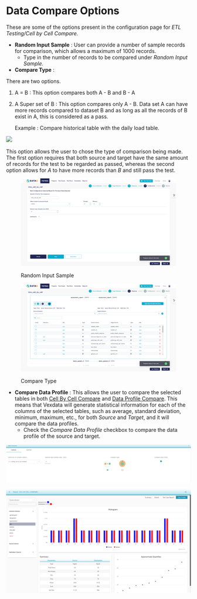 # Data Compare Options

These are some of the options present in the configuration page for _ETL Testing/Cell by Cell Compare._

* **Random Input Sample** : User can provide a number of sample records for comparison, which allows a maximum of 1000 records.
  * Type in the number of records to be compared under _Random Input Sample._
* **Compare Type**  :&#x20;

There are two options.

1. A = B : This option compares both A - B and B - A
2.  A Super set of B : This option compares only A - B. Data set A can have more records compared to dataset B and as long as all the records of B exist in A, this is considered as a pass.

    Example : Compare historical table with the daily load table.&#x20;

![](<../../../../../.gitbook/assets/Screenshot 2023-12-13 at 10.53.20 AM.png>)&#x20;

This option allows the user to chose the type of comparison being made. The first option requires that both source and target have the same amount of records for the test to be regarded as passed, whereas the second option allows for _A_ to have more records than _B_ and still pass the test.

<figure><img src="../../../../../.gitbook/assets/Screenshot (422).png" alt=""><figcaption><p>Random Input Sample</p></figcaption></figure>

<figure><img src="../../../../../.gitbook/assets/Screenshot (423).png" alt=""><figcaption><p>Compare Type</p></figcaption></figure>

* **Compare Data Profile** : This allows the user to compare the selected tables in both [Cell By Cell Compare](https://app.gitbook.com/@Vexdata/s/docs/~/drafts/-MWNZNqGnn1zbZL4vVWr/flows/untitled-1/compare-cell-by-cell/cell-by-cell-compare) and [Data Profile Compare](https://app.gitbook.com/@Vexdata/s/docs/~/drafts/-MWNZNqGnn1zbZL4vVWr/flows/untitled-1/compare-cell-by-cell/data-profile-compare). This means that Vexdata will generate statistical information for each of the columns of the selected tables, such as average, standard deviation, minimum, maximum, etc., for both _Source_ and _Target_, and it will compare the data profiles.
  * Check the _Compare Data Profile_ checkbox to compare the data profile of the source and target.

![Compare Data Profile](../../../../../.gitbook/assets/cell_dataprofile.png)

![Compare Data Profile Result](<../../../../../.gitbook/assets/image (8) (1).png>)
